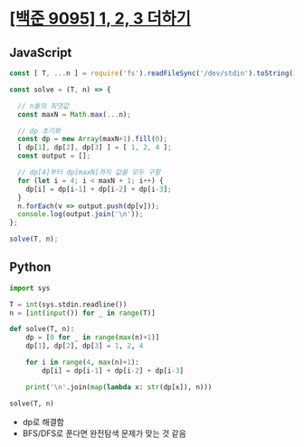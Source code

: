 # [[백준 9095] 1, 2, 3 더하기](https://www.acmicpc.net/problem/9095)
## JavaScript
```js
const [ T, ...n ] = require('fs').readFileSync('/dev/stdin').toString().trim().split(/\s+/).map(v => +v);

const solve = (T, n) => {

  // n들의 최댓값
  const maxN = Math.max(...n);

  // dp 초기화
  const dp = new Array(maxN+1).fill(0);
  [ dp[1], dp[2], dp[3] ] = [ 1, 2, 4 ];
  const output = [];

  // dp[4]부터 dp[maxN]까지 값을 모두 구함
  for (let i = 4; i < maxN + 1; i++) {
    dp[i] = dp[i-1] + dp[i-2] + dp[i-3];
  }
  n.forEach(v => output.push(dp[v]));
  console.log(output.join('\n'));
};

solve(T, n);
```
## Python
```py
import sys

T = int(sys.stdin.readline())
n = [int(input()) for _ in range(T)]

def solve(T, n):
    dp = [0 for _ in range(max(n)+1)]
    dp[1], dp[2], dp[3] = 1, 2, 4

    for i in range(4, max(n)+1):
        dp[i] = dp[i-1] + dp[i-2] + dp[i-3]

    print('\n'.join(map(lambda x: str(dp[x]), n)))

solve(T, n)
```
- dp로 해결함
- BFS/DFS로 푼다면 완전탐색 문제가 맞는 것 같음